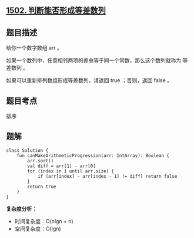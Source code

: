 ## [1502. 判断能否形成等差数列](https://leetcode.cn/problems/can-make-arithmetic-progression-from-sequence/description/)

## 题目描述

给你一个数字数组 arr 。

如果一个数列中，任意相邻两项的差总等于同一个常数，那么这个数列就称为 等差数列 。

如果可以重新排列数组形成等差数列，请返回 true ；否则，返回 false 。

## 题目考点

排序

## 题解
 
```
class Solution {
    fun canMakeArithmeticProgression(arr: IntArray): Boolean {
        arr.sort()
        val diff = arr[1] - arr[0]
        for (index in 1 until arr.size) {
            if (arr[index] - arr[index - 1] != diff) return false
        }
        return true
    }
}
```

**复杂度分析：**

- 时间复杂度：O(nlgn + n)
- 空间复杂度：O(lgn) 
